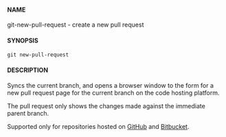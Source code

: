 #### NAME

git-new-pull-request - create a new pull request


#### SYNOPSIS

```
git new-pull-request
```


#### DESCRIPTION

Syncs the current branch,
and opens a browser window to the form for a new pull request page
for the current branch on the code hosting platform.

The pull request only shows the changes made against the immediate parent branch.

Supported only for repositories hosted on [GitHub](http://github.com/) and
[Bitbucket](https://bitbucket.org/).
